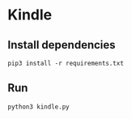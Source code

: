 # Kindle

## Install dependencies

```shell
pip3 install -r requirements.txt
```

## Run

```shell
python3 kindle.py
```